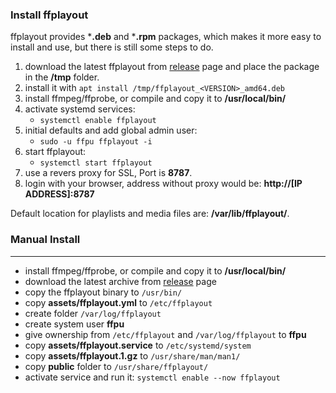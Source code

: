 ### Install ffplayout

ffplayout provides ***.deb** and ***.rpm** packages, which makes it more easy to install and use, but there is still some steps to do.

1. download the latest ffplayout from [release](https://github.com/ffplayout/ffplayout/releases/latest) page and place the package in the **/tmp** folder.
2. install it with `apt install /tmp/ffplayout_<VERSION>_amd64.deb`
3. install ffmpeg/ffprobe, or compile and copy it to **/usr/local/bin/**
4. activate systemd services:
    - `systemctl enable ffplayout`
5. initial defaults and add global admin user:
    - `sudo -u ffpu ffplayout -i`
6. start ffplayout:
    - `systemctl start ffplayout`
7. use a revers proxy for SSL, Port is **8787**.
8. login with your browser, address without proxy would be: **http://[IP ADDRESS]:8787**

Default location for playlists and media files are: **/var/lib/ffplayout/**.

### Manual Install
-----

- install ffmpeg/ffprobe, or compile and copy it to **/usr/local/bin/**
- download the latest archive from [release](https://github.com/ffplayout/ffplayout/releases/latest) page
- copy the ffplayout binary to `/usr/bin/`
- copy **assets/ffplayout.yml** to `/etc/ffplayout`
- create folder `/var/log/ffplayout`
- create system user **ffpu**
- give ownership from `/etc/ffplayout` and `/var/log/ffplayout` to **ffpu**
- copy **assets/ffplayout.service** to `/etc/systemd/system`
- copy **assets/ffplayout.1.gz** to `/usr/share/man/man1/`
- copy **public** folder to `/usr/share/ffplayout/`
- activate service and run it: `systemctl enable --now ffplayout`

